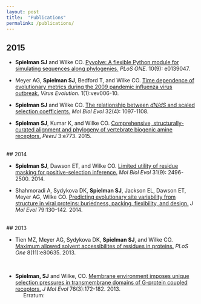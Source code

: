```yaml
---
layout: post
title:  "Publications"
permalink: /publications/
---
```



## 2015

+ **Spielman SJ** and Wilke CO. [Pyvolve: A flexible Python module for simulating sequences along phylogenies.](http://journals.plos.org/plosone/article?id=10.1371/journal.pone.0139047) *PLoS ONE.* 10(9): e0139047. 
<a href="https://github.com/sjspielman/pyvolve" class="info-link"><span class="fa fa-github"></a>
<a href="/files/SpielmanWilke2015_PLoSONE.pdf" class="info-link"><span class="fa fa-file-pdf-o"></a>

+ Meyer AG, **Spielman SJ**,  Bedford T, and Wilke CO. [Time dependence of evolutionary metrics
during the 2009 pandemic influenza virus outbreak.](http://ve.oxfordjournals.org/content/1/1/vev006)  *Virus Evolution.* 1(1):vev006-10.
<a href="https://github.com/wilkelab/influenza_pH1N1_timecourse" class="info-link"><span class="fa fa-github"></a>
<a href="/files/Meyeretal2015_VE.pdf" class="info-link"><span class="fa fa-file-pdf-o"></a>


+ **Spielman SJ** and Wilke CO. [The relationship between *dN/dS* and scaled selection coefficients.](http://mbe.oxfordjournals.org/content/32/4/1097) *Mol Biol Evol* 32(4): 1097-1108.
<a href="http://github.com/clauswilke/Omega_Mutsel" class="info-link"><span class="fa fa-github"></a>
<a href="/files/SpielmanWilke2015_MBE.pdf" class="info-link"><span class="fa fa-file-pdf-o"></a>


+ **Spielman SJ**, Kumar K, and Wilke CO. [Comprehensive, structurally-curated alignment and phylogeny of vertebrate biogenic amine receptors.](http://dx.doi.org/10.7717/peerj.773) *PeerJ* 3:e773. 2015.
<a href="http://github.com/sjspielman/amine_receptors" class="info-link"><span class="fa fa-github"></a>
<a href="/files/SpielmanKumarWilke2015_PeerJ.pdf" class="info-link"><span class="fa fa-file-pdf-o"></a>


<br>
## 2014


+ **Spielman SJ**, Dawson ET, and Wilke CO. [Limited utility of residue masking for positive-selection inference.](http://mbe.oxfordjournals.org/content/31/9/2496.long) *Mol Biol Evol* 31(9): 2496-2500. 2014.
<a href="http://github.com/sjspielman/alignment_filtering" class="info-link"><span class="fa fa-github"></a>
<a href="/files/SpielmanDawsonWilke2014_MBE.pdf" class="info-link"><span class="fa fa-file-pdf-o"></a>



+ Shahmoradi A, Sydykova DK, **Spielman SJ**, Jackson EL, Dawson ET, Meyer AG, Wilke CO. [Predicting evolutionary site variability from structure in viral proteins: buriedness, packing, flexibility, and design.](http://dx.doi.org/10.1007/s00239-014-9644-x) *J Mol Evol* 79:130–142. 2014.
<a href="https://github.com/clauswilke/structural_prediction_of_ER" class="info-link"><span class="fa fa-github"></a>
<a href="/files/Shahmoradietal2014_JME.pdf" class="info-link"><span class="fa fa-file-pdf-o"></a>


<br>
## 2013

+ Tien MZ, Meyer AG, Sydykova DK, **Spielman SJ**, and Wilke CO. [Maximum allowed solvent accessibilites of residues in proteins.](http://journals.plos.org/plosone/article?id=10.1371/journal.pone.0080635) *PLoS One* 8(11):e80635. 2013. 
<a href="/files/Tienetal2013_PLoSONE.pdf" class="info-link"><span class="fa fa-file-pdf-o"></a>


<br>

+ **Spielman, SJ** and Wilke, CO. [Membrane environment imposes unique selection pressures in transmembrane domains of G-protein coupled receptors.](http://link.springer.com/article/10.1007%2Fs00239-012-9538-8) *J Mol Evol* 76(3):172-182. 2013.
<a href="/files/SpielmanWilke2013_JME.pdf" class="info-link"><span class="fa fa-file-pdf-o"></a>
<br><span style="margin-left:1.5em">Erratum: <a href="/files/SpielmanWilke2013_JME_erratum.pdf" class="info-link"><span class="fa fa-file-pdf-o"></a>

